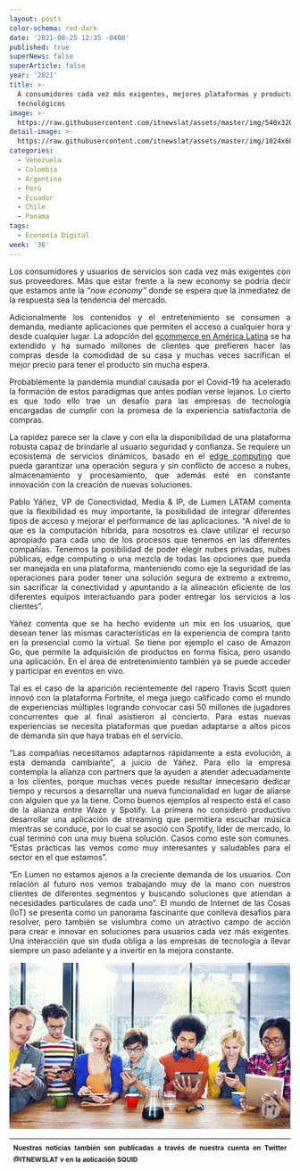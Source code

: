 ```yaml
---
layout: posts
color-schema: red-dark
date: '2021-08-25 12:35 -0400'
published: true
superNews: false
superArticle: false
year: '2021'
title: >-
  A consumidores cada vez más exigentes, mejores plataformas y productos
  tecnológicos
image: >-
  https://raw.githubusercontent.com/itnewslat/assets/master/img/540x320/Consumidor-Digital-p.jpg
detail-image: >-
  https://raw.githubusercontent.com/itnewslat/assets/master/img/1024x680/Consumidor-Digital-g.jpg
categories:
  - Venezuela
  - Colombia
  - Argentina
  - Perú
  - Ecuador
  - Chile
  - Panama
tags:
  - Economía Digital
week: '36'
---
```

<p style="text-align: justify;">Los consumidores y usuarios de servicios son cada vez más exigentes con sus proveedores. Más que estar frente a la new economy se podría decir que estamos ante la <em>“now economy”</em> donde se espera que la inmediatez de la respuesta sea la tendencia del mercado.</p>
<p style="text-align: justify;">Adicionalmente los contenidos y el entretenimiento se consumen a demanda, mediante aplicaciones que permiten el acceso a cualquier hora y desde cualquier lugar. La adopción del <a href="https://brandcom.us4.list-manage.com/track/click?u=9581ae7daa795e06b11c9f476&amp;id=c351bd0750&amp;e=446b3b5f3e">ecommerce en América Latina</a> se ha extendido y ha sumado millones de clientes que prefieren hacer las compras desde la comodidad de su casa y muchas veces sacrifican el mejor precio para tener el producto sin mucha espera.</p>
<p style="text-align: justify;">Probablemente la pandemia mundial causada por el Covid-19 ha acelerado la formación de estos paradigmas que antes podían verse lejanos. Lo cierto es que todo ello trae un desafío para las empresas de tecnología encargadas de cumplir con la promesa de la experiencia satisfactoria de compras.</p>
<p style="text-align: justify;">La rapidez parece ser la clave y con ella la disponibilidad de una plataforma robusta capaz de brindarle al usuario seguridad y confianza. Se requiere un ecosistema de servicios dinámicos, basado en el <a href="https://brandcom.us4.list-manage.com/track/click?u=9581ae7daa795e06b11c9f476&amp;id=bc18855159&amp;e=446b3b5f3e">edge computing</a> que pueda garantizar una operación segura y sin conflicto de acceso a nubes, almacenamiento y procesamiento, que además esté en constante innovación con la creación de nuevas soluciones.</p>
<p style="text-align: justify;">Pablo Yáñez, VP de Conectividad, Media &amp; IP, de Lumen LATAM comenta que la flexibilidad es muy importante, la posibilidad de integrar diferentes tipos de acceso y mejorar el performance de las aplicaciones. “A nivel de lo que es la computación híbrida, para nosotros es clave utilizar el recurso apropiado para cada uno de los procesos que tenemos en las diferentes compañías. Tenemos la posibilidad de poder elegir nubes privadas, nubes públicas, edge computing o una mezcla de todas las opciones que pueda ser manejada en una plataforma, manteniendo como eje la seguridad de las operaciones para poder tener una solución segura de extremo a extremo, sin sacrificar la conectividad y apuntando a la alineación eficiente de los diferentes equipos interactuando para poder entregar los servicios a los clientes”.</p>
<p style="text-align: justify;">Yáñez comenta que se ha hecho evidente un mix en los usuarios, que desean tener las mismas características en la experiencia de compra tanto en la presencial como la virtual. Se tiene por ejemplo el caso de Amazon Go, que permite la adquisición de productos en forma física, pero usando una aplicación. En el área de entretenimiento también ya se puede acceder y participar en eventos en vivo.</p>
<p style="text-align: justify;">Tal es el caso de la aparición recientemente del rapero Travis Scott quien innovó con la plataforma Fortnite, el mega juego calificado como el mundo de experiencias múltiples logrando convocar casi 50 millones de jugadores concurrentes que al final asistieron al concierto. Para estas nuevas experiencias se necesita plataformas que puedan adaptarse a altos picos de demanda sin que haya trabas en el servicio.</p>
<p style="text-align: justify;">“Las compañías necesitamos adaptarnos rápidamente a esta evolución, a esta demanda cambiante”, a juicio de Yáñez. Para ello la empresa contempla la alianza con partners que la ayuden a atender adecuadamente a los clientes, porque muchas veces puede resultar innecesario dedicar tiempo y recursos a desarrollar una nueva funcionalidad en lugar de aliarse con alguien que ya la tiene. Como buenos ejemplos al respecto está el caso de la alianza entre Waze y Spotify. La primera no consideró productivo desarrollar una aplicación de streaming que permitiera escuchar música mientras se conduce, por lo cual se asoció con Spotify, líder de mercado, lo cual terminó con una muy buena solución. Casos como este son comunes. “Estas prácticas las vemos como muy interesantes y saludables para el sector en el que estamos”.</p>
<p style="text-align: justify;">“En Lumen no estamos ajenos a la creciente demanda de los usuarios. Con relación al futuro nos vemos trabajando muy de la mano con nuestros clientes de diferentes segmentos y buscando soluciones que atiendan a necesidades particulares de cada uno”. El mundo de Internet de las Cosas (IoT) se presenta como un panorama fascinante que conlleva desafíos para resolver, pero también se vislumbra como un atractivo campo de acción para crear e innovar en soluciones para usuarios cada vez más exigentes. Una interacción que sin duda obliga a las empresas de tecnología a llevar siempre un paso adelante y a invertir en la mejora constante.</p>

![](https://raw.githubusercontent.com/itnewslat/assets/master/img/540x320/Consumidor-Digital-p.jpg)

<table style="height: 42px;" width="569">
<tbody>
<tr>
<td style="text-align: justify;"><sub><strong>Nuestras noticias también son publicadas a través de nuestra cuenta en Twitter <a href="https://twitter.com/itnewslat?lang=es">@ITNEWSLAT</a> y en la aplicación <a href="https://squidapp.co/en/">SQUID</a></strong></sub></td>
</tr>
</tbody>
</table>
